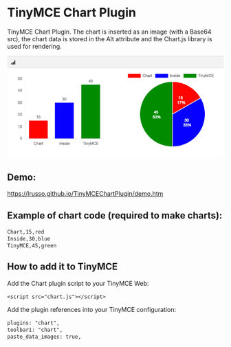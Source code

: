 # TinyMCE Chart Plugin

TinyMCE Chart Plugin. The chart is inserted as an image (with a Base64 src), the chart data is stored in the Alt attribute and the Chart.js library is used for rendering.

![alt screenshot](https://raw.githubusercontent.com/lrusso/TinyMCEChartPlugin/master/chart.png)

## Demo:

https://lrusso.github.io/TinyMCEChartPlugin/demo.htm

## Example of chart code (required to make charts):

```
Chart,15,red
Inside,30,blue
TinyMCE,45,green
```

## How to add it to TinyMCE

Add the Chart plugin script to your TinyMCE Web:
```
<script src="chart.js"></script> 
```

Add the plugin references into your TinyMCE configuration:
```
plugins: "chart",
toolbar1: "chart",
paste_data_images: true,
```
